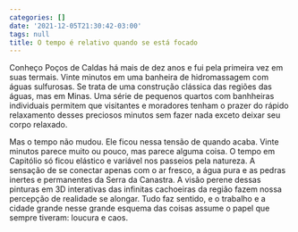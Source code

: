 ```yaml
---
categories: []
date: '2021-12-05T21:30:42-03:00'
tags: null
title: O tempo é relativo quando se está focado
---
```


Conheço Poços de Caldas há mais de dez anos e fui pela primeira vez em suas termais. Vinte minutos em uma banheira de hidromassagem com águas sulfurosas. Se trata de uma construção clássica das regiões das águas, mas em Minas. Uma série de pequenos quartos com banhheiras individuais permitem que visitantes e moradores tenham o prazer do rápido relaxamento desses preciosos minutos sem fazer nada exceto deixar seu corpo relaxado.

Mas o tempo não mudou. Ele ficou nessa tensão de quando acaba. Vinte minutos parece muito ou pouco, mas parece alguma coisa. O tempo em Capitólio só ficou elástico e variável nos passeios pela natureza. A sensação de se conectar apenas com o ar fresco, a água pura e as pedras inertes e permanentes da Serra da Canastra. A visão perene dessas pinturas em 3D interativas das infinitas cachoeiras da região fazem nossa percepção de realidade se alongar. Tudo faz sentido, e o trabalho e a cidade grande nesse grande esquema das coisas assume o papel que sempre tiveram: loucura e caos.

